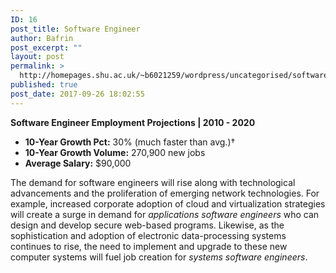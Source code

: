 ```yaml
---
ID: 16
post_title: Software Engineer
author: Bafrin
post_excerpt: ""
layout: post
permalink: >
  http://homepages.shu.ac.uk/~b6021259/wordpress/uncategorised/software-engineer/
published: true
post_date: 2017-09-26 18:02:55
---
```

<strong>Software Engineer Employment Projections | 2010 - 2020</strong>
<ul class="bullet-4">
 	<li><strong>10-Year Growth Pct:</strong> 30% (much faster than avg.)†</li>
 	<li><strong>10-Year Growth Volume:</strong> 270,900 new jobs</li>
 	<li><strong>Average Salary:</strong> $90,000</li>
</ul>
The demand for software engineers will rise along with technological advancements and the proliferation of emerging network technologies. For example, increased corporate adoption of cloud and virtualization strategies will create a surge in demand for <em>applications software engineers</em> who can design and develop secure web-based programs. Likewise, as the sophistication and adoption of electronic data-processing systems continues to rise, the need to implement and upgrade to these new computer systems will fuel job creation for <em>systems software engineers</em>.

&nbsp;